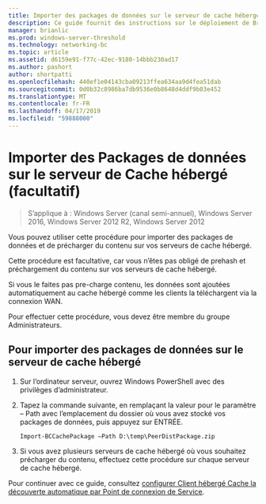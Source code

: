 ```yaml
---
title: Importer des packages de données sur le serveur de cache hébergé (facultatif)
description: Ce guide fournit des instructions sur le déploiement de BranchCache en mode de cache hébergé sur les ordinateurs exécutant Windows Server 2016 et Windows 10
manager: brianlic
ms.prod: windows-server-threshold
ms.technology: networking-bc
ms.topic: article
ms.assetid: d6159e91-f77c-42ec-9180-14bbb230ad17
ms.author: pashort
author: shortpatti
ms.openlocfilehash: 440ef1e04143cba09213ffea634aa9d4fea51dab
ms.sourcegitcommit: 0d0b32c8986ba7db9536e0b8648d4ddf9b03e452
ms.translationtype: MT
ms.contentlocale: fr-FR
ms.lasthandoff: 04/17/2019
ms.locfileid: "59888000"
---
```

# <a name="import-data-packages-on-the-hosted-cache-server-optional"></a>Importer des Packages de données sur le serveur de Cache hébergé \(facultatif\)

>S’applique à : Windows Server (canal semi-annuel), Windows Server 2016, Windows Server 2012 R2, Windows Server 2012

Vous pouvez utiliser cette procédure pour importer des packages de données et de précharger du contenu sur vos serveurs de cache hébergé.

Cette procédure est facultative, car vous n’êtes pas obligé de prehash et préchargement du contenu sur vos serveurs de cache hébergé.

Si vous le faites pas pre\-charge contenu, les données sont ajoutées automatiquement au cache hébergé comme les clients la téléchargent via la connexion WAN.

Pour effectuer cette procédure, vous devez être membre du groupe Administrateurs.

## <a name="to-import-data-packages-on-the-hosted-cache-server"></a>Pour importer des packages de données sur le serveur de cache hébergé  

1. Sur l’ordinateur serveur, ouvrez Windows PowerShell avec des privilèges d’administrateur.

2. Tapez la commande suivante, en remplaçant la valeur pour le paramètre – Path avec l’emplacement du dossier où vous avez stocké vos packages de données, puis appuyez sur ENTRÉE.

    ```  
    Import-BCCachePackage –Path D:\temp\PeerDistPackage.zip
    ```  

3. Si vous avez plusieurs serveurs de cache hébergé où vous souhaitez précharger du contenu, effectuez cette procédure sur chaque serveur de cache hébergé.

Pour continuer avec ce guide, consultez [configurer Client hébergé Cache la découverte automatique par Point de connexion de Service](10-Bc-Client-By-Scp.md).
